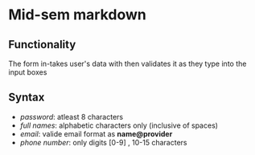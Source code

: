 # Mid-sem markdown

## Functionality
The form in-takes user's data with then validates it as they type into the input boxes

## Syntax
+ *password*: atleast 8 characters
+ *full names*: alphabetic characters only  (inclusive of spaces)
+ *email*: valide email format as **name@provider**
+ *phone number*: only digits [0-9] , 10-15 characters
